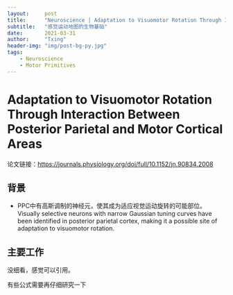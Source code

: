```yaml
---
layout:     post
title:      "Neuroscience | Adaptation to Visuomotor Rotation Through Interaction Between Posterior Parietal and Motor Cortical Areas"
subtitle:   "感觉运动地图的生物基础"
date:       2021-03-31
author:     "Txing"
header-img: "img/post-bg-py.jpg"
tags:
    - Neuroscience
    - Motor Primitives
---
```


# Adaptation to Visuomotor Rotation Through Interaction Between Posterior Parietal and Motor Cortical Areas

论文链接：https://journals.physiology.org/doi/full/10.1152/jn.90834.2008

## 背景

- PPC中有高斯调制的神经元，使其成为适应视觉运动旋转的可能部位。Visually selective neurons with narrow Gaussian tuning curves have been identified in posterior parietal cortex, making it a possible site of adaptation to visuomotor rotation. 

## 主要工作

没细看，感觉可以引用。

有些公式需要再仔细研究一下

